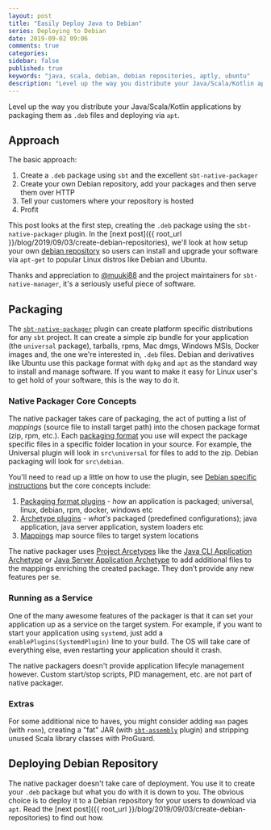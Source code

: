 ```yaml
---
layout: post
title: "Easily Deploy Java to Debian"
series: Deploying to Debian
date: 2019-09-02 09:06
comments: true
categories: 
sidebar: false
published: true
keywords: "java, scala, debian, debian repositories, aptly, ubuntu"
description: "Level up the way you distribute your Java/Scala/Kotlin applications by packaging them as .deb files and deploying via apt."
---
```


Level up the way you distribute your Java/Scala/Kotlin applications by packaging them as `.deb` files and deploying via `apt`. 

<!-- more -->

## Approach

The basic approach:

1. Create a `.deb` package using `sbt` and the excellent `sbt-native-packager`
1. Create your own Debian repository, add your packages and then serve them over HTTP
1. Tell your customers where your repository is hosted
1. Profit

This post looks at the first step, creating the `.deb` package using the `sbt-native-packager` plugin. In the [next post]({{ root_url }}/blog/2019/09/03/create-debian-repositories), we'll look at how setup your own [debian repository](https://wiki.debian.org/DebianRepository) so users can install and upgrade your software via `apt-get` to popular Linux distros like Debian and Ubuntu.

Thanks and appreciation to [@muuki88](https://github.com/muuki88) and the project maintainers for `sbt-native-manager`, it's a seriously useful piece of software. 


## Packaging 

The [`sbt-native-packager`](https://www.scala-sbt.org/sbt-native-packager/index.html) plugin can create platform specific distributions for any `sbt` project. It can create a simple zip bundle for your application (the `universal` package), tarballs, rpms, Mac dmgs, Windows MSIs, Docker images and, the one we're interested in, `.deb` files. Debian and derivatives like Ubuntu use this package format with `dpkg` and `apt` as the standard way to install and manage software. If you want to make it easy for Linux user's to get hold of your software, this is the way to do it.


### Native Packager Core Concepts

The native packager takes care of packaging, the act of putting a list of *mappings* (source file to install target path) into the chosen package format (zip, rpm, etc.). Each [packaging format](https://www.scala-sbt.org/sbt-native-packager/formats/index.html) you use will expect the package specific files in a specific folder location in your source. For example, the Universal plugin will look in `src\universal` for files to add to the zip. Debian packaging will look for `src\debian`.


You'll need to read up a little on how to use the plugin, see [Debian specific instructions](https://www.scala-sbt.org/sbt-native-packager/formats/debian.html) but the core concepts include:

1. [Packaging format plugins](https://www.scala-sbt.org/sbt-native-packager/introduction.html#format-plugins) - _how_ an application is packaged; universal, linux, debian, rpm, docker, windows etc 
1. [Archetype plugins](https://www.scala-sbt.org/sbt-native-packager/introduction.html#archetype-plugins) - _what's_ packaged (predefined configurations); java application, java server application, system loaders etc
1. [Mappings](https://www.scala-sbt.org/sbt-native-packager/introduction.html#mappings) map source files to target system locations

The native packager uses [Project Arcetypes](https://www.scala-sbt.org/sbt-native-packager/archetypes/index.html) like the [Java CLI Application Archetype](https://www.scala-sbt.org/sbt-native-packager/archetypes/java_app/index.html) or [Java Server Application Archetype](https://www.scala-sbt.org/sbt-native-packager/archetypes/java_server/index.html) to add additional files to the mappings enriching the created package. They don’t provide any new features per se.


### Running as a Service

One of the many awesome features of the packager is that it can set your application up as a service on the target system. For example, if you want to start your application using `systemd`, just add a `enablePlugins(SystemdPlugin)` line to your build. The OS will take care of everything else, even restarting your application should it crash.

The native packagers doesn't provide application lifecyle management however. Custom start/stop scripts, PID management, etc. are not part of native packager.

### Extras

For some additional nice to haves, you might consider adding `man` pages (with `ronn`), creating a "fat" JAR (with [`sbt-assembly`](https://github.com/sbt/sbt-assembly) plugin) and stripping unused Scala library classes with ProGuard.

## Deploying Debian Repository

The native packager doesn't take care of deployment. You use it to create your `.deb` package but what you do with it is down to you. The obvious choice is to deploy it to a Debian repository for your users to download via `apt`. Read the [next post]({{ root_url }}/blog/2019/09/03/create-debian-repositories) to find out how.
